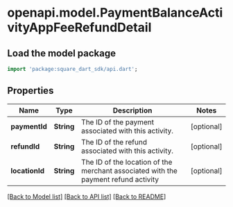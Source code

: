# openapi.model.PaymentBalanceActivityAppFeeRefundDetail

## Load the model package
```dart
import 'package:square_dart_sdk/api.dart';
```

## Properties
Name | Type | Description | Notes
------------ | ------------- | ------------- | -------------
**paymentId** | **String** | The ID of the payment associated with this activity. | [optional] 
**refundId** | **String** | The ID of the refund associated with this activity. | [optional] 
**locationId** | **String** | The ID of the location of the merchant associated with the payment refund activity | [optional] 

[[Back to Model list]](../README.md#documentation-for-models) [[Back to API list]](../README.md#documentation-for-api-endpoints) [[Back to README]](../README.md)


